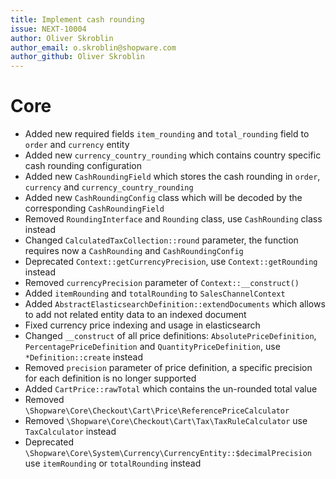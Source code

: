 ```yaml
---
title: Implement cash rounding
issue: NEXT-10004
author: Oliver Skroblin
author_email: o.skroblin@shopware.com 
author_github: Oliver Skroblin
---
```

# Core
* Added new required fields `item_rounding` and `total_rounding` field to `order` and `currency` entity
* Added new `currency_country_rounding` which contains country specific cash rounding configuration
* Added new `CashRoundingField` which stores the cash rounding in `order`, `currency` and `currency_country_rounding`
* Added new `CashRoundingConfig` class which will be decoded by the corresponding `CashRoundingField`
* Removed `RoundingInterface` and `Rounding` class, use `CashRounding` class instead
* Changed `CalculatedTaxCollection::round` parameter, the function requires now a `CashRounding` and `CashRoundingConfig` 
* Deprecated `Context::getCurrencyPrecision`, use `Context::getRounding` instead
* Removed `currencyPrecision` parameter of `Context::__construct()`
* Added `itemRounding` and `totalRounding` to `SalesChannelContext`
* Added `AbstractElasticsearchDefinition::extendDocuments` which allows to add not related entity data to an indexed document
* Fixed currency price indexing and usage in elasticsearch
* Changed `__construct` of all price definitions: `AbsolutePriceDefinition`, `PercentagePriceDefinition` and `QuantityPriceDefinition`, use `*Definition::create` instead
* Removed `precision` parameter of price definition, a specific precision for each definition is no longer supported
* Added `CartPrice::rawTotal` which contains the un-rounded total value
* Removed `\Shopware\Core\Checkout\Cart\Price\ReferencePriceCalculator`
* Removed `\Shopware\Core\Checkout\Cart\Tax\TaxRuleCalculator` use `TaxCalculator` instead
* Deprecated `\Shopware\Core\System\Currency\CurrencyEntity::$decimalPrecision` use `itemRounding` or `totalRounding` instead
